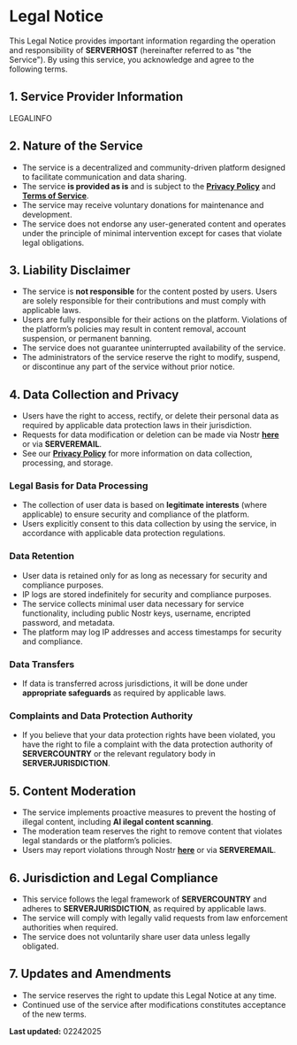 # Legal Notice

This Legal Notice provides important information regarding the operation and responsibility of **SERVERHOST** (hereinafter referred to as "the Service"). By using this service, you acknowledge and agree to the following terms.

## 1. Service Provider Information

LEGALINFO

## 2. Nature of the Service

* The service is a decentralized and community-driven platform designed to facilitate communication and data sharing.
* The service **is provided as is** and is subject to the **[Privacy Policy](/api/v2/privacy)** and **[Terms of Service](/api/v2/tos)**.
* The service may receive voluntary donations for maintenance and development.
* The service does not endorse any user-generated content and operates under the principle of minimal intervention except for cases that violate legal obligations.

## 3. Liability Disclaimer

* The service is **not responsible** for the content posted by users. Users are solely responsible for their contributions and must comply with applicable laws.
* Users are fully responsible for their actions on the platform. Violations of the platform’s policies may result in content removal, account suspension, or permanent banning.
* The service does not guarantee uninterrupted availability of the service.
* The administrators of the service reserve the right to modify, suspend, or discontinue any part of the service without prior notice.

## 4. Data Collection and Privacy

* Users have the right to access, rectify, or delete their personal data as required by applicable data protection laws in their jurisdiction.
* Requests for data modification or deletion can be made via Nostr **[here](https://primal.net/p/SERVERCONTACT)** or via **SERVEREMAIL**.
* See our **[Privacy Policy](/api/v2/privacy)** for more information on data collection, processing, and storage.

### Legal Basis for Data Processing

* The collection of user data is based on **legitimate interests** (where applicable) to ensure security and compliance of the platform.
* Users explicitly consent to this data collection by using the service, in accordance with applicable data protection regulations.

### Data Retention

* User data is retained only for as long as necessary for security and compliance purposes.
* IP logs are stored indefinitely for security and compliance purposes.
* The service collects minimal user data necessary for service functionality, including public Nostr keys, username, encripted password, and metadata.
* The platform may log IP addresses and access timestamps for security and compliance.

### Data Transfers

* If data is transferred across jurisdictions, it will be done under **appropriate safeguards** as required by applicable laws.

### Complaints and Data Protection Authority

* If you believe that your data protection rights have been violated, you have the right to file a complaint with the data protection authority of **SERVERCOUNTRY** or the relevant regulatory body in **SERVERJURISDICTION**.

## 5. Content Moderation

* The service implements proactive measures to prevent the hosting of illegal content, including **AI ilegal content scanning**.
* The moderation team reserves the right to remove content that violates legal standards or the platform’s policies.
* Users may report violations through Nostr **[here](https://primal.net/p/SERVERCONTACT)** or via **SERVEREMAIL**.

## 6. Jurisdiction and Legal Compliance

* This service follows the legal framework of **SERVERCOUNTRY** and adheres to **SERVERJURISDICTION**, as required by applicable laws.
* The service will comply with legally valid requests from law enforcement authorities when required.
* The service does not voluntarily share user data unless legally obligated.

## 7. Updates and Amendments

* The service reserves the right to update this Legal Notice at any time.
* Continued use of the service after modifications constitutes acceptance of the new terms.

**Last updated:** 02242025
